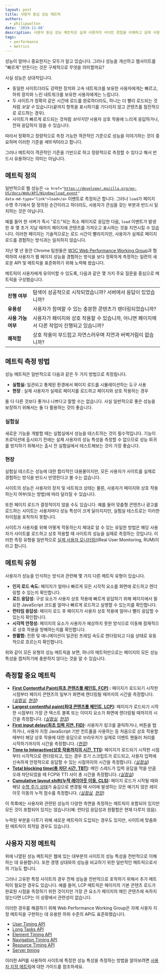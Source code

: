 ```yaml
---
layout: post
title: 사용자 중심 성능 메트릭
authors:
  - philipwalton
date: '2019-11-08'
description: 사용자 중심 성능 메트릭은 실제 사용자의 사이트 경험을 이해하고 실제 사용자에게 도움이 되는 방식으로 이러한 경험을 개선하는 데 중요한 도구입니다.
tags:
  - performance
  - metrics
---
```


성능이 얼마나 중요한지는 모두가 알고 있습니다. 그러나 성능을 개선하고 웹사이트를 "빠르게" 만든다는 것은 구체적으로 무엇을 의미할까요?

사실 성능은 상대적입니다.

- 동일한 사이트더라도 강력한 장치와 고속 네트워크를 보유한 사용자에게는 빠르고, 하위 장치와 느린 네트워크를 보유한 사용자에게는 느립니다.
- 두 사이트가 정확히 같은 시간에 로드를 완료하더라도, 하나는 더 빨리 로드되는 것처럼 *보일 수* 있습니다(끝까지 항목을 표시하기를 기다리지 않고 콘텐츠를 점진적으로 로드하는 경우).
- 사이트가 빠르게 로드되는 것처럼 *보이지만* 사용자 상호 작용에 느리게 응답하거나, 전혀 응답하지 않을 수 있습니다.

따라서 정확하고 정량적으로 측정 가능한 객관적인 기준으로 성능을 이야기하는 것이 중요하며 이러한 기준을 *메트릭*이라고 합니다.

그러나 메트릭이 객관적인 기준을 기반으로 하고 정량적으로 측정할 수 있다고 해서 반드시 유용하다는 의미는 아닙니다.

## 메트릭 정의

일반적으로 웹 성능은 <code>&lt;a href="https://developer.mozilla.org/en-US/docs/Web/API/Window/load_event" data-md-type="link"&gt;load&lt;/a&gt;</code> 이벤트로 측정되곤 합니다. 그러나 <code>load</code>가 페이지 수명 주기에서 잘 정의된 순간이라고 하더라도, 사용자가 관심을 갖는 부분과 반드시 일치하는 것은 아닙니다.

예를 들어 한 서버가 즉시 "로드"되는 최소 페이지로 응답한 다음, `load` 이벤트가 발생한 후 몇 초가 지날 때까지 페이지에 콘텐츠를 가져오고 표시하는 것을 지연시킬 수 있습니다. 이러한 페이지는 기술적으로는 로드 시간이 빨라지지만, 사용자가 실제로 페이지 로드를 경험하는 방식과는 일치하지 않습니다.

지난 몇 년 동안 Chrome 팀원들은 [W3C Web Performance Working Group](https://www.w3.org/webperf/)과 협력하여 사용자가 웹 페이지 성능을 경험하는 방식을 보다 정확하게 측정하는 일련의 새로운 API 및 메트릭을 표준화하기 위해 노력해 왔습니다.

메트릭이 사용자에게 유의미할 수 있도록, 다음과 같은 몇 가지 주요 질문을 중심으로 메트릭을 구성했습니다.

<table id="questions">
  <tr>
    <td><strong>진행 여부</strong></td>
    <td>탐색이 성공적으로 시작되었습니까? 서버에서 응답이 있었습니까?</td>
  </tr>
  <tr>
    <td><strong>유용성</strong></td>
    <td>사용자가 참여할 수 있는 충분한 콘텐츠가 렌더링되었습니까?</td>
  </tr>
  <tr>
    <td><strong>사용 가능 여부</strong></td>
    <td>사용자가 페이지와 상호 작용할 수 있습니까, 아니면 페이지에서 다른 작업이 진행되고 있습니까?</td>
  </tr>
  <tr>
    <td><strong>쾌적함</strong></td>
    <td>상호 작용이 부드럽고 자연스러우며 지연과 버벅거림이 없습니까?</td>
  </tr>
</table>

## 메트릭 측정 방법

성능 메트릭은 일반적으로 다음과 같은 두 가지 방법으로 측정됩니다.

- **실험실:** 일관되고 통제된 환경에서 페이지 로드를 시뮬레이션하는 도구 사용
- **현장** : 실제 사용자가 실제로 페이지를 로드하고 페이지와 상호 작용하는 경우

둘 다 다른 것보다 좋거나 나쁘다고 말할 수는 없습니다. 사실 일반적으로 좋은 성능을 보장하기 위해서는 둘 다 활용하는 것이 좋습니다.

### 실험실

새로운 기능을 개발할 때는 실험실에서 성능을 테스트하는 것이 필수적입니다. 기능이 프로덕션에 출시되기 전에는 실제 사용자의 성능 특성을 측정할 수 없으므로 성능 회귀를 방지하기 위해서는 출시 전 실험실에서 테스트해보는 것이 가장 좋습니다.

### 현장

실험실 테스트는 성능에 대한 합리적인 대용물이지만, 모든 사용자가 사이트를 실제로 경험하는 방식을 반드시 반영한다고 볼 수는 없습니다.

사이트의 성능은 사용자의 장치 및 네트워크 상태는 물론, 사용자가 페이지와 상호 작용하는지 여부(또는 방법)에 따라 달라질 수 있습니다.

또한 페이지 로드가 결정적이지 않을 수도 있습니다. 예를 들어 맞춤형 콘텐츠나 광고를 로드하는 사이트는 사용자마다 성능 특성이 크게 달라지지만, 실험실 테스트로는 이러한 차이점을 포착하지 못합니다.

사이트가 사용자를 위해 어떻게 작동하는지 제대로 알 수 있는 유일한 방법은 해당 사용자가 사이트를 로드하고 상호 작용할 때 사이트의 성능을 실제로 측정하는 것입니다. 이러한 측정 유형을 일반적으로 [실제 사용자 모니터링(](https://en.wikipedia.org/wiki/Real_user_monitoring)(Real User Monitoring, RUM)이라고 합니다.

## 메트릭 유형

사용자가 성능을 인식하는 방식과 관련해 몇 가지 다른 메트릭 유형이 있습니다.

- **인지 로드 속도:** 페이지가 얼마나 빠르게 모든 시각적 요소를 화면에 로드하고 렌더링할 수 있는지 확인합니다.
- **로드 응답성:** 구성 요소가 사용자 상호 작용에 빠르게 응답하기 위해 페이지에서 필요한 JavaScript 코드를 얼마나 빠르게 로드하고 실행할 수 있는지를 확인합니다.
- **런타임 응답성:** 페이지 로드 후 페이지가 사용자 상호 작용에 얼마나 빨리 응답할 수 있는지 확인합니다.
- **시각적 안정성:** 페이지의 요소가 사용자가 예상하지 못한 방식으로 이동해 잠재적으로 상호 작용을 방해하는지를 확인합니다.
- **원활함:** 전환 및 애니메이션이 일관된 프레임 속도로 렌더링되고 다음 상태로 유동적으로 흐르는지 확인합니다.

위와 같이 모든 유형의 성능 메트릭을 보면, 하나의 메트릭만으로는 페이지의 모든 성능 특성을 캡처하기에 충분하지 않다는 것을 알 수 있습니다.

## 측정할 중요 메트릭

- **[First Contentful Paint(최초 콘텐츠풀 페인트, FCP)](/fcp/) :** 페이지가 로드되기 시작한 시점부터 페이지 콘텐츠의 일부가 화면에 렌더링될 때까지의 시간을 측정합니다. *([실험실](#in-the-lab), [현장](#in-the-field))*
- **[Largest contentful paint(최대 콘텐츠풀 페인트, LCP)](/lcp/):** 페이지가 로드되기 시작한 시점부터 가장 큰 텍스트 블록 또는 이미지 요소가 화면에 렌더링될 때까지의 시간을 측정합니다. *([실험실](#in-the-lab), [현장](#in-the-field))*
- **[First input delay(최초 입력 지연, FID)](/fid/):** 사용자가 링크를 클릭하거나, 버튼을 탭하거나, 사용자 지정 JavaScript 기반 컨트롤을 사용하는 등 처음으로 상호 작용할 때부터 해당 상호 작용에 대한 응답으로 브라우저가 실제로 이벤트 핸들러 처리를 시작하기까지의 시간을 측정합니다. *([현장](#in-the-field))*
- **[Time to Interactive(상호 작용까지의 시간, TTI)](/tti/):** 페이지가 로드되기 시작한 시점부터 시각적으로 렌더링되고, 있는 경우 초기 스크립트가 로드되고, 사용자 입력에 신속하게 안정적으로 응답할 수 있는 시점까지의 시간을 측정합니다. *([실험실](#in-the-lab))*
- **[Total blocking time(총 차단 시간, TBT)](/tbt/):** 메인 스레드가 입력 응답을 막을 만큼 오래 차단되었을 때 FCP와 TTI 사이 총 시간을 측정합니다. *([실험실](#in-the-lab))*
- **[Cumulative layout shift(누적 레이아웃 이동, CLS)](/cls/):** 페이지 로드가 시작될 때와 해당 [수명 주기 상태](https://developers.google.com/web/updates/2018/07/page-lifecycle-api)가 숨김으로 변경될 때 사이에 발생하는 모든 예기치 않은 레이아웃 이동의 누적 점수를 측정합니다. *([실험실](#in-the-lab), [현장](#in-the-field))*

이 목록에는 사용자와 관련된 성능의 다양한 측면을 측정하는 메트릭이 포함되어 있지만 모든 것이 포함되어 있지는 않습니다(예: 런타임 응답성과 원활함은 현재 다루지 않음).

누락된 부분을 다루기 위해 새로운 메트릭이 도입되는 경우도 있지만, 사이트에 맞춤화된 메트릭이 최적일 경우도 있습니다.

## 사용자 지정 메트릭

위에 나열된 성능 메트릭은 웹에 있는 대부분의 사이트의 성능 특성을 전반적으로 이해하는 데 유용합니다. 또한 경쟁 상대와의 성능을 비교하기 위한 일반적인 메트릭으로서의 기능도 합니다.

그러나 고유한 특정 사이트의 경우 전체 성능을 전반적으로 포착하기 위해서 추가 메트릭이 필요한 경우도 있습니다. 예를 들어, LCP 메트릭은 페이지의 기본 콘텐츠 로드가 완료된 시점을 측정하기 위한 것이지만 가장 큰 요소가 페이지의 메인 콘텐츠에 속하지 않는다면 LCP는 이 상황에서 관련성이 없습니다.

이러한 경우를 해결하기 위해 Web Performance Working Group은 자체 사용자 지정 메트릭을 구현하는 데 유용한 하위 수준의 API도 표준화했습니다.

- [User Timing API](https://w3c.github.io/user-timing/)
- [Long Tasks API](https://w3c.github.io/longtasks/)
- [Element Timing API](https://wicg.github.io/element-timing/)
- [Navigation Timing API](https://w3c.github.io/navigation-timing/)
- [Resource Timing API](https://w3c.github.io/resource-timing/)
- [Server timing](https://w3c.github.io/server-timing/)

이러한 API를 사용하여 사이트에 특정한 성능 특성을 측정하는 방법을 알아보려면 [사용자 지정 메트릭](/custom-metrics/)에 대한 가이드를 참조하세요.
